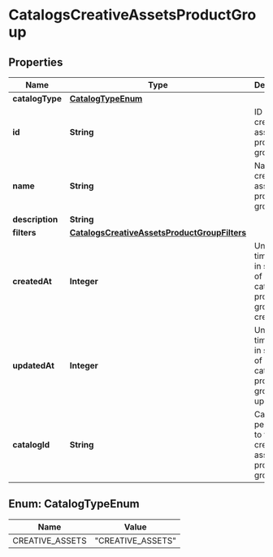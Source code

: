 

# CatalogsCreativeAssetsProductGroup


## Properties

| Name | Type | Description | Notes |
|------------ | ------------- | ------------- | -------------|
|**catalogType** | [**CatalogTypeEnum**](#CatalogTypeEnum) |  |  |
|**id** | **String** | ID of the creative assets product group. |  |
|**name** | **String** | Name of creative assets product group |  [optional] |
|**description** | **String** |  |  [optional] |
|**filters** | [**CatalogsCreativeAssetsProductGroupFilters**](CatalogsCreativeAssetsProductGroupFilters.md) |  |  |
|**createdAt** | **Integer** | Unix timestamp in seconds of when catalog product group was created. |  [optional] |
|**updatedAt** | **Integer** | Unix timestamp in seconds of last time catalog product group was updated. |  [optional] |
|**catalogId** | **String** | Catalog id pertaining to the creative assets product group. |  |



## Enum: CatalogTypeEnum

| Name | Value |
|---- | -----|
| CREATIVE_ASSETS | &quot;CREATIVE_ASSETS&quot; |



